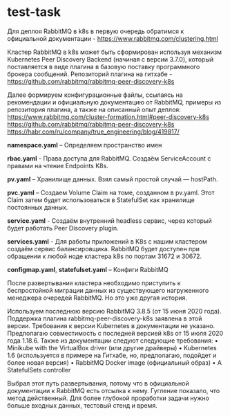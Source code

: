 # test-task
Для деплоя RabbitMQ в k8s в первую очередь обратимся к официальной документации  - https://www.rabbitmq.com/clustering.html

Кластер RabbitMQ в k8s может быть сформирован используя механизм Kubernetes Peer Discovery Backend (начиная с версии 3.7.0), который поставляется в виде плагина в базовую поставку программного брокера сообщений. Репозиторий плагина на гитхабе - https://github.com/rabbitmq/rabbitmq-peer-discovery-k8s

Далее формируем конфигурационные файлы, ссылаясь на рекомендации и официальную документацию от RabbitMQ, примеры из репозитория плагина, а также на описанный опыт деплоя:
https://www.rabbitmq.com/cluster-formation.html#peer-discovery-k8s
https://github.com/rabbitmq/rabbitmq-peer-discovery-k8s
https://habr.com/ru/company/true_engineering/blog/419817/


<b>namespace.yaml</b> – Определяем пространство имен

<b>rbac.yaml</b> - Права доступа для RabbitMQ. Создаём ServiceAccount с правами на чтение Endpoints K8s.

<b>pv.yaml</b> – Хранилище данных. Взял самый простой случай — hostPath.

<b>pvc.yaml</b> – Создаем Volume Claim на томе, созданном в pv.yaml. Этот Claim затем будет использоваться в StatefulSet как хранилище постоянных данных.

<b>service.yaml</b> - Создаём внутренний headless сервис, через который будет работать Peer Discovery plugin.

<b>services.yaml</b> - Для работы приложений в K8s с нашим кластером создаём сервис балансировщика. RabbitMQ будет доступен при обращении к любой ноде кластера k8s по портам 31672 и 30672.

<b>configmap.yaml</b>, <b>statefulset.yaml</b> – Конфиги RabbitMQ


После развертывания кластера необходимо приступить к беспростойной миграции данных из существующего нагруженного менеджера очередей RabbitMQ. Но это уже другая история.

Используем последнюю версию RabbitMQ 3.8.5 (от 15 июня 2020 года). Поддержка плагина rabbitmq-peer-discovery-k8s заявлена в этой версии. Требования к версии Kubernetes в документации не указано. Предполагаю совместимость с последней версией k8s от 15 июля 2020 года 1.18.6. Также из документации следуют следующие требования:
•	Minikube with the VirtualBox driver (или другие драйверы)
•	Kubernetes 1.6 (используется в примере на Гитхабе, но, предполагаю, подойдет и более новая версия)
•	RabbitMQ Docker image (официальный образ)
•	A StatefulSets controller

Выбрал этот путь развертывания, потому что в официальной документации к RabbitMQ есть отсылка к нему. Гугление показало, что метод действенный. Для более глубокой проработки задачи нужно больше входных данных, тестовый стенд и время.
